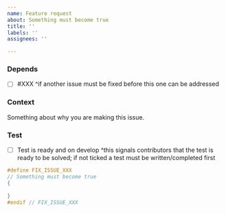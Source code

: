 ```yaml
---
name: Feature request
about: Something must become true
title: ''
labels: ''
assignees: ''

---
```


### Depends

- [ ] #XXX
^if another issue must be fixed before this one can be addressed

### Context

Something about why you are making this issue.

### Test
- [ ] Test is ready and on develop 
^this  signals contributors that the test is ready to be solved; if not ticked a test must be written/completed first

```cpp
#define FIX_ISSUE_XXX
// Something must become true
{
  
}
#endif // FIX_ISSUE_XXX
```

